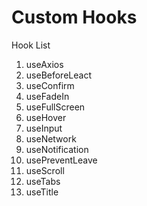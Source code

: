 # Custom Hooks

Hook List

1. useAxios
2. useBeforeLeact
3. useConfirm
4. useFadeIn
5. useFullScreen
6. useHover
7. useInput
8. useNetwork
9. useNotification
10. usePreventLeave
11. useScroll
12. useTabs
13. useTitle
